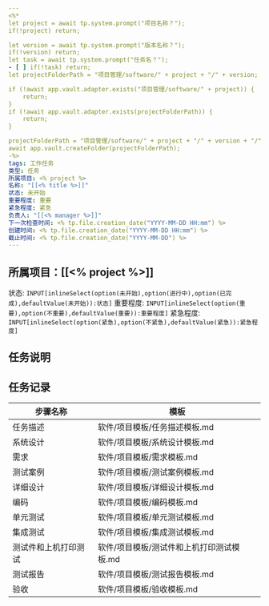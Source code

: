 ```yaml
---
<%*
let project = await tp.system.prompt("项目名称？");
if(!project) return;

let version = await tp.system.prompt("版本名称？");
if(!version) return;
let task = await tp.system.prompt("任务名？");
- [ ] if(!task) return;
let projectFolderPath = "项目管理/software/" + project + "/" + version;

if (!await app.vault.adapter.exists("项目管理/software/" + project)) {
	return;
}
if (!await app.vault.adapter.exists(projectFolderPath)) {
	return;
}

projectFolderPath = "项目管理/software/" + project + "/" + version + "/" + task;
await app.vault.createFolder(projectFolderPath);
-%>
tags: 工作任务
类型: 任务
所属项目: <% project %>
名称: "[[<% title %>]]"
状态: 未开始
重要程度: 重要
紧急程度: 紧急
负责人: "[[<% manager %>]]"
下一次检查时间: <% tp.file.creation_date("YYYY-MM-DD HH:mm") %>
创建时间: <% tp.file.creation_date("YYYY-MM-DD HH:mm") %>
截止时间: <% tp.file.creation_date("YYYY-MM-DD") %>
---
```

## 所属项目：[[<% project %>]]

状态: `INPUT[inlineSelect(option(未开始),option(进行中),option(已完成),defaultValue(未开始)):状态]` 重要程度: `INPUT[inlineSelect(option(重要),option(不重要),defaultValue(重要)):重要程度]` 紧急程度: `INPUT[inlineSelect(option(紧急),option(不紧急),defaultValue(紧急)):紧急程度]`

## 任务说明


## 任务记录


| 步骤名称       | 模板                      |
| ---------- | ----------------------- |
| 任务描述       | 软件/项目模板/任务描述模板.md       |
| 系统设计       | 软件/项目模板/系统设计模板.md       |
| 需求         | 软件/项目模板/需求模板.md         |
| 测试案例       | 软件/项目模板/测试案例模板.md       |
| 详细设计       | 软件/项目模板/详细设计模板.md       |
| 编码         | 软件/项目模板/编码模板.md         |
| 单元测试       | 软件/项目模板/单元测试模板.md       |
| 集成测试       | 软件/项目模板/集成测试模板.md       |
| 测试件和上机打印测试 | 软件/项目模板/测试件和上机打印测试模板.md |
| 测试报告       | 软件/项目模板/测试报告模板.md       |
| 验收         | 软件/项目模板/验收模板.md         |
